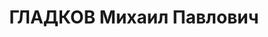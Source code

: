---
title: ГЛАДКОВ Михаил Павлович
description: 'Род. в 1893, Знаменский р-н, п. Еленка, русский, б/п. Агроном

  Арестован 17.07.1937. Обв. по ст. 58-10. Приговор: ВК ВС СССР, 22.11.1937 – ВМН.
  Расстрелян 22.11.1937'
---